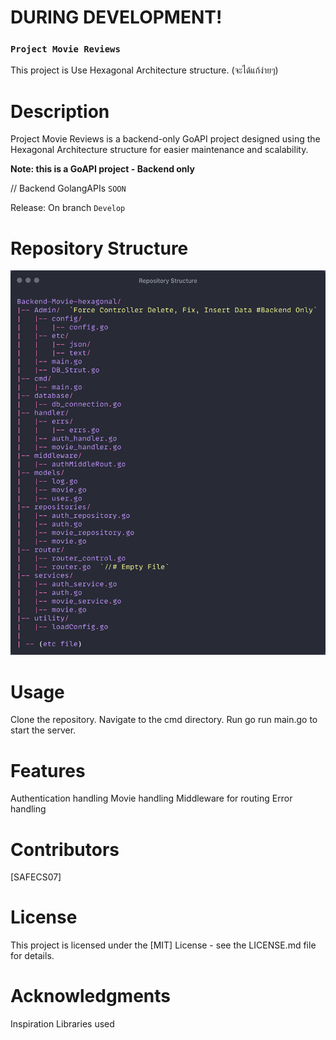 # DURING DEVELOPMENT!

### `Project Movie Reviews`

This project is Use Hexagonal Architecture structure. (จะได้แก้ง่ายๆ)

# Description
Project Movie Reviews is a backend-only GoAPI project designed using the Hexagonal Architecture structure for easier maintenance and scalability.

**Note: this is a GoAPI project - Backend only**

// Backend GolangAPIs `SOON`

Release: On branch `Develop`

# Repository Structure

![Screenshot](./image/Repository%20Structure.png)

# Usage
Clone the repository.
Navigate to the cmd directory.
Run go run main.go to start the server.

# Features
Authentication handling
Movie handling
Middleware for routing
Error handling

# Contributors
[SAFECS07]

# License
This project is licensed under the [MIT] License - see the LICENSE.md file for details.

# Acknowledgments
Inspiration
Libraries used